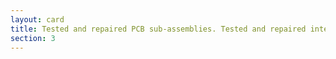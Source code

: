 ```yaml
---
layout: card
title: Tested and repaired PCB sub-assemblies. Tested and repaired integrated systems.
section: 3
---
```

